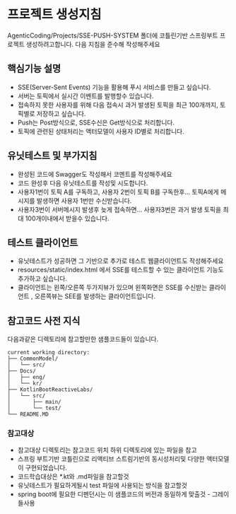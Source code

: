 
# 프로젝트 생성지침

AgenticCoding/Projects/SSE-PUSH-SYSTEM 폴더에 코틀린기반 스프링부트 프로젝트 생성하려고합니다.
다음 지침을 준수해 작성해주세요

## 핵심기능 설명
- SSE(Server-Sent Events) 기능을 활용해 푸시 서비스를 만들고 싶습니다.
- 서버는 토픽에서 실시간 이벤트를 발행할수 있습니다.
- 접속하지 못한 사용자를 위해 다음 접속시 과거 발생된 토픽을 최근 100개까지, 토픽별로 저장하고 싶습니다.
- Push는 Post방식으로, SSE수신은 Get방식으로 처리합니다.
- 토픽에 관련된 상태처리는 액터모델이 사용자 ID별로 처리합니다.

## 유닛테스트 및 부가지침 
- 완성된 코드에 Swagger도 작성해서 코멘트를 작성해주세요
- 코드 완성후 다음 유닛테스트를 작성및 시도합니다.
- 사용자1번이 토픽 A를 구독하고, 사용자 2번이 토픽 B를 구독한후... 토픽A에게 메시지를 발생하면 사용자 1번만 수신받습니다.
- 사용자3번이 서버메시지 발생후 늦게 접속하면... 사용자3번은 과거 발생 토픽을 최대 100개이내에서 받을수 있습니다.

## 테스트 클라이언트
- 유닛테스트가 성공하면 그 기반으로 추가로 테스트 웹클라이언트도 작성해주세요
- resources/static/index.html 에서 SSE를 테스트할 수 있는 클라이언트 기능도 추가하고 싶습니다.
- 클라이언트는 왼쪽/오른쪽 두가지뷰가 있으며 왼쪽화면은 SSE를 수신받는 클라이언트 , 오른쪽뷰는 SEE를 발생하는 클라이언트입니다.

## 참고코드 사전 지식

다음과같은 디렉토리에 참고할만한 샘플코드들이 있습니다.

```
current working directory:
├── CommonModel/
│   └── src/
├── Docs/
│   ├── eng/
│   └── kr/
├── KotlinBootReactiveLabs/
│   └── src/
│       ├── main/
│       └── test/
└── README.MD
```

### 참고대상
- 참고대상 디렉토리는 참고코드 위치 하위 디렉토리에 있는 파일을 참고
- 스프링 부트기반 코틀린으로 리액티브 스트림기반의 동시성처리및 다양한 액터모델이 구현되었습니다.
- 코드학습대상은 *.kt와 .md파일을 참고할것
- 유닛테스트가 필요하게될시 test 파일에 사용되는 방식을 참고할것
- spring boot에 필요한 디펜던시는 이 샘플코드의 버전과 동일하게 맞출것 - 그레이들사용